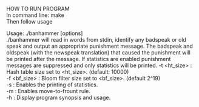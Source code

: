 HOW TO RUN PROGRAM  
In command line: make  
Then follow usage  
  
Usage: ./banhammer [options]  
  ./banhammer will read in words from stdin, identify any badspeak or old speak and output an appropriate punishment message. The badspeak and oldspeak (with the newspeak translation) that caused the punishment will be printed after the message. If statistics are enabled punishment messages are suppressed and only statistics will be printed.
    -t <ht_size> : Hash table size set to <ht_size>. (default: 10000)  
    -f <bf_size> : Bloom filter size set to <bf_size>. (default 2^19)  
    -s           : Enables the printing of statistics.  
    -m           : Enables move-to-frount rule.  
    -h           : Display program synopsis and usage.  